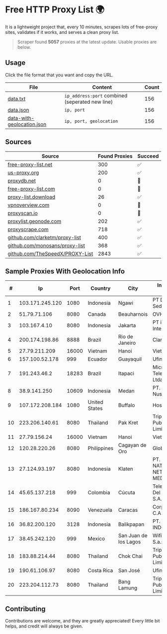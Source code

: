 
# Free HTTP Proxy List 🌍

It is a lightweight project that, every 10 minutes, scrapes lots of free-proxy sites, validates if it works, and serves a clean proxy list.


> Scraper found **5057** proxies at the latest update. Usable proxies are below.

## Usage

Click the file format that you want and copy the URL.


|File|Content|Count|
|----|-------|-----|
|[data.txt](https://raw.githubusercontent.com/themiralay/Proxy-List-World/master/data.txt)|`ip_address:port` combined (seperated new line)|156|
|[data.json](https://raw.githubusercontent.com/themiralay/Proxy-List-World/master/data.json)|`ip, port`|156|
|[data-with-geolocation.json](https://raw.githubusercontent.com/themiralay/Proxy-List-World/master/data-with-geolocation.json)|`ip, port, geolocation`|156|

## Sources

|Source|Found Proxies|Succeed|
|------|-------------|-------|
|[free-proxy-list.net](https://free-proxy-list.net)|300|✅|
|[us-proxy.org](https://www.us-proxy.org)|200|✅|
|[proxydb.net](http://proxydb.net)|0|🚫|
|[free-proxy-list.com](https://free-proxy-list.com/?page=&port=&type%5B%5D=http&type%5B%5D=https&up_time=0&search=Search)|0|🚫|
|[proxy-list.download](https://www.proxy-list.download/HTTP)|26|✅|
|[vpnoverview.com](https://vpnoverview.com/privacy/anonymous-browsing/free-proxy-servers)|0|🚫|
|[proxyscan.io](https://www.proxyscan.io)|0|🚫|
|[proxylist.geonode.com](https://proxylist.geonode.com/api/proxy-list?limit=300&page=1&sort_by=lastChecked&sort_type=desc&protocols=http,https)|202|✅|
|[proxyscrape.com](https://api.proxyscrape.com/v2/?request=displayproxies&protocol=http&timeout=10000&country=all&ssl=all&anonymity=all)|718|✅|
|[github.com/clarketm/proxy-list](https://raw.githubusercontent.com/clarketm/proxy-list/master/proxy-list-raw.txt)|400|✅|
|[github.com/monosans/proxy-list](https://raw.githubusercontent.com/monosans/proxy-list/main/proxies/http.txt)|368|✅|
|[github.com/TheSpeedX/PROXY-List](https://raw.githubusercontent.com/TheSpeedX/PROXY-List/master/http.txt)|2843|✅|


## Sample Proxies With Geolocation Info

|#|Ip|Port|Country|City|Internet Service Provider|
|-|--|----|-------|----|-------------------------|
|1|103.171.245.120|1080|Indonesia|Ngawi|PT Data Arta Sedaya|
|2|51.79.71.106|8080|Canada|Beauharnois|OVH SAS|
|3|103.167.4.10|8080|Indonesia|Jakarta|PT iForte Global Internet|
|4|200.174.198.86|8888|Brazil|Rio de Janeiro|Claro S.A|
|5|27.79.211.209|16000|Vietnam|Hanoi|Viettel Corporation|
|6|157.100.52.178|999|Ecuador|Guayaquil|Ufinet Panama S.A.|
|7|191.243.46.2|18283|Brazil|Itapaci|Microturbo Telecomunicacoes Ltda-me|
|8|38.9.141.250|10609|Indonesia|Medan|PT. Media Antar Nusa|
|9|107.172.208.184|1080|United States|Buffalo|HostPapa|
|10|223.206.140.61|8080|Thailand|Pak Kret|Triple T Broadband Public Company Limited|
|11|27.79.156.24|16000|Vietnam|Hanoi|Viettel Corporation|
|12|120.28.220.26|8080|Philippines|Cagayan de Oro|Globe Telecom|
|13|27.124.93.197|8080|Indonesia|Klaten|PT. JAWA POS NATIONAL NETWORK MEDIALINK|
|14|45.65.137.218|999|Colombia|Cúcuta|Telecomunicaciones Del Catatumbo S.A.S|
|15|186.167.80.234|8090|Venezuela|Caracas|Corporacion Digitel C.A|
|16|36.82.200.120|3128|Indonesia|Balikpapan|PT. TELKOM INDONESIA|
|17|38.45.242.120|999|Mexico|San Juan de los Lagos|Wifimax Connection S.a.s De C.V|
|18|183.88.214.44|8080|Thailand|Chok Chai|Triple T Broadband Public Company Limited|
|19|190.61.106.97|8080|Costa Rica|San José|Ufinet Costa Rica|
|20|223.204.112.73|8080|Thailand|Bang Lamung|Triple T Broadband Public Company Limited|



## Contributing

Contributions are welcome, and they are greatly appreciated! Every
little bit helps, and credit will always be given.

